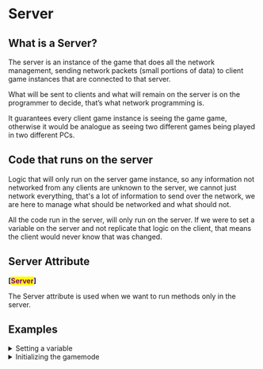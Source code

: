 # Server

## What is a Server?

The server is an instance of the game that does all the network management, sending network packets (small portions of data) to client game instances that are connected to that server.&#x20;

What will be sent to clients and what will remain on the server is on the programmer to decide, that’s what network programming is.

It guarantees every client game instance is seeing the game game, otherwise it would be analogue as seeing two different games being played in two different PCs.

## Code that runs on the server

Logic that will only run on the server game instance, so any information not networked from any clients are unknown to the server, we cannot just network everything, that's a lot of information to send over the network, we are here to manage what should be networked and what should not.

All the code run in the server, will only run on the server. If we were to set a variable on the server and not replicate that logic on the client, that means the client would never know that was changed.

## Server Attribute

**\[**<mark style="color:purple;">**Server**</mark>**]**

The Server attribute is used when we want to run methods only in the server.&#x20;

## Examples

<details>

<summary>Setting a variable</summary>

<pre><code><strong>/// &#x3C;summary>
</strong><strong>/// Sets a new controlling soul.
</strong><strong>/// &#x3C;/summary>
</strong><strong>[Server]
</strong>public void SetControllingSoul(Soul soul)
{
        _controllingSoul = soul;

        if (soul == null)
        {
        RemoveOwnership();
        }
        else
        {
        GiveOwnership(soul.Owner);
        }
}
</code></pre>

With the example code, you can see the **\[**<mark style="color:purple;">**Server**</mark>**]** attribute, it always comes in the line above the method and has to be after the XML documentation of that method.&#x20;

The server attribute, prevents anything that isn't the server to run that method.

This is done to prevent clients from setting who is controlling a player _x_, its a way to prevent exploiting.&#x20;

</details>

<details>

<summary>Initializing the gamemode</summary>

```csharp
[Server]
private void InitializeGamemode()
{
            // Creates an instance of the SO, to avoid using the file.
            _gamemode = Instantiate(_gamemode);

            _gamemode.OnInitialized += HandleGamemodeInitialized;
            _gamemode.OnFinished += HandleGamemodeFinalized;
            _gamemode.OnObjectiveUpdated += HandleObjectiveUpdated;

            _gamemode.InitializeGamemode();
}
```

This code is only run on the server, because it initializes the gamemode, if it ran in every client, we would initialize the gamemode in each client, instead of doing once in the server with trusted data.

</details>
